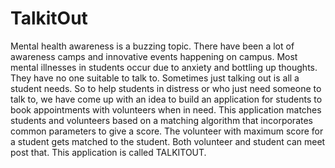 # TalkitOut
Mental health awareness is a buzzing topic. There have been a lot of awareness camps and innovative events happening on campus. Most mental illnesses in students occur due to anxiety and bottling up thoughts. They have no one suitable to talk to. Sometimes just talking out is all a student needs. So to help students in distress or who just need someone to talk to, we have come up with an idea to build an application for students to book appointments with volunteers when in need. This application matches students and volunteers based on a matching algorithm that incorporates common parameters to give a score. The volunteer with maximum score for a student gets matched to the student. Both volunteer and student can meet post that. This application is called TALKITOUT. 
